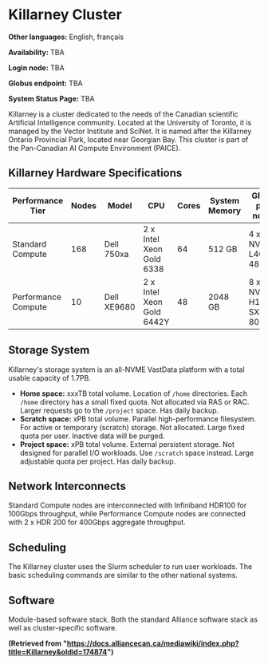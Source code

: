 # Killarney Cluster

**Other languages:** English, français

**Availability:** TBA

**Login node:** TBA

**Globus endpoint:** TBA

**System Status Page:** TBA


Killarney is a cluster dedicated to the needs of the Canadian scientific Artificial Intelligence community.  Located at the University of Toronto, it is managed by the Vector Institute and SciNet. It is named after the Killarney Ontario Provincial Park, located near Georgian Bay. This cluster is part of the Pan-Canadian AI Compute Environment (PAICE).


## Killarney Hardware Specifications

| Performance Tier | Nodes | Model       | CPU                     | Cores | System Memory | GPUs per node | Total GPUs |
|-----------------|-------|-------------|--------------------------|-------|----------------|----------------|-------------|
| Standard Compute | 168   | Dell 750xa  | 2 x Intel Xeon Gold 6338 | 64    | 512 GB         | 4 x NVIDIA L40s 48GB | 672         |
| Performance Compute | 10    | Dell XE9680 | 2 x Intel Xeon Gold 6442Y | 48    | 2048 GB        | 8 x NVIDIA H100 SXM 80GB | 80          |


## Storage System

Killarney's storage system is an all-NVME VastData platform with a total usable capacity of 1.7PB.

* **Home space:** xxxTB total volume. Location of `/home` directories. Each `/home` directory has a small fixed quota. Not allocated via RAS or RAC. Larger requests go to the `/project` space. Has daily backup.
* **Scratch space:** xPB total volume. Parallel high-performance filesystem. For active or temporary (scratch) storage. Not allocated. Large fixed quota per user. Inactive data will be purged.
* **Project space:** xPB total volume. External persistent storage. Not designed for parallel I/O workloads. Use `/scratch` space instead. Large adjustable quota per project. Has daily backup.


## Network Interconnects

Standard Compute nodes are interconnected with Infiniband HDR100 for 100Gbps throughput, while Performance Compute nodes are connected with 2 x HDR 200 for 400Gbps aggregate throughput.


## Scheduling

The Killarney cluster uses the Slurm scheduler to run user workloads. The basic scheduling commands are similar to the other national systems.


## Software

Module-based software stack. Both the standard Alliance software stack as well as cluster-specific software.


**(Retrieved from "https://docs.alliancecan.ca/mediawiki/index.php?title=Killarney&oldid=174874")**
